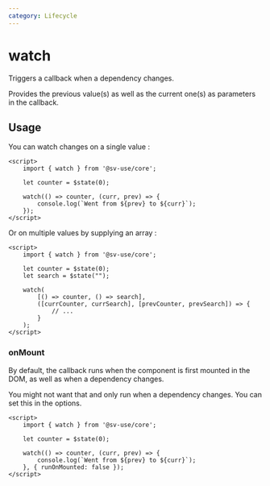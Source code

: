 ```yaml
---
category: Lifecycle
---
```


# watch

Triggers a callback when a dependency changes.

Provides the previous value(s) as well as the current one(s) as parameters in the callback.

## Usage

You can watch changes on a single value :

```svelte
<script>
	import { watch } from '@sv-use/core';

	let counter = $state(0);

	watch(() => counter, (curr, prev) => {
        console.log(`Went from ${prev} to ${curr}`);
    });
</script>
```

Or on multiple values by supplying an array :

```svelte
<script>
	import { watch } from '@sv-use/core';

	let counter = $state(0);
    let search = $state("");

	watch(
        [() => counter, () => search],
        ([currCounter, currSearch], [prevCounter, prevSearch]) => {
            // ...
        }
    );
</script>
```

### onMount

By default, the callback runs when the component is first mounted in the DOM,
as well as when a dependency changes.

You might not want that and only run when a dependency changes. You can set
this in the options.

```svelte
<script>
	import { watch } from '@sv-use/core';

	let counter = $state(0);

	watch(() => counter, (curr, prev) => {
        console.log(`Went from ${prev} to ${curr}`);
    }, { runOnMounted: false });
</script>
```
